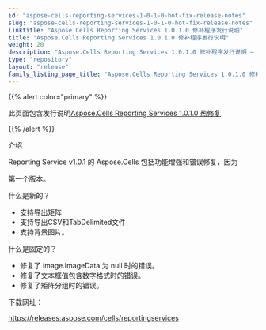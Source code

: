 ```yaml
---
id: "aspose-cells-reporting-services-1-0-1-0-hot-fix-release-notes"
slug: "aspose-cells-reporting-services-1-0-1-0-hot-fix-release-notes"
linktitle: "Aspose.Cells Reporting Services 1.0.1.0 修补程序发行说明"
title: "Aspose.Cells Reporting Services 1.0.1.0 修补程序发行说明"
weight: 20
description: "Aspose.Cells Reporting Services 1.0.1.0 修补程序发行说明 – the latest updates and fixes."
type: "repository"
layout: "release"
family_listing_page_title: "Aspose.Cells Reporting Services 1.0.1.0 修补程序发行说明"
---
```

{{% alert color="primary" %}} 

此页面包含发行说明[Aspose.Cells Reporting Services 1.0.1.0 热修复](https://releases.aspose.com/cells/reportingservices/new-releases/aspose.cells-reporting-services-1.0.1.0-hot-fix/)

{{% /alert %}} 

介绍

Reporting Service v1.0.1 的 Aspose.Cells 包括功能增强和错误修复，因为

第一个版本。

什么是新的？

- 支持导出矩阵
- 支持导出CSV和TabDelimited文件
- 支持背景图片。

什么是固定的？

- 修复了 image.ImageData 为 null 时的错误。
- 修复了文本框值包含数字格式时的错误。
- 修复了矩阵分组时的错误。

下载网址：

<https://releases.aspose.com/cells/reportingservices>
